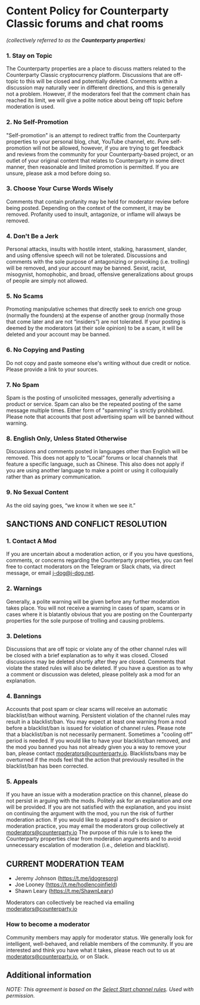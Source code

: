 Content Policy for Counterparty Classic forums and chat rooms
========================
_(collectively referred to as the **Counterparty properties**)_

### 1. Stay on Topic
The Counterparty properties are a place to discuss matters related to the Counterparty Classic cryptocurrency platform. Discussions that are off-topic to this will be closed and potentially deleted. Comments within a discussion may naturally veer in different directions, and this is generally not a problem. However, if the moderators feel that the comment chain has reached its limit, we will give a polite notice about being off topic before moderation is used.

### 2. No Self-Promotion
"Self-promotion" is an attempt to redirect traffic from the Counterparty properties to your personal blog, chat, YouTube channel, etc. Pure self-promotion will not be allowed, however, if you are trying to get feedback and reviews from the community for your Counterparty-based project, or an outlet of your original content that relates to Counterparty in some direct manner, then reasonable and limited promotion is permitted. If you are unsure, please ask a mod before doing so.

### 3. Choose Your Curse Words Wisely
Comments that contain profanity may be held for moderator review before being posted. Depending on the context of the comment, it may be removed. Profanity used to insult, antagonize, or inflame will always be removed.

### 4. Don't Be a Jerk
Personal attacks, insults with hostile intent, stalking, harassment, slander, and using offensive speech will not be tolerated. Discussions and comments with the sole purpose of antagonizing or provoking (i.e. trolling) will be removed, and your account may be banned. Sexist, racist, misogynist, homophobic, and broad, offensive generalizations about groups of people are simply not allowed.

### 5. No Scams
Promoting manipulative schemes that directly seek to enrich one group (normally the founders) at the expense of another group (normally those that come later and are not “insiders”) are not tolerated. If your posting is deemed by the moderators (at their sole opinion) to be a scam, it will be deleted and your account may be banned.

### 6. No Copying and Pasting
Do not copy and paste someone else's writing without due credit or notice. Please provide a link to your sources.

### 7. No Spam
Spam is the posting of unsolicited messages, generally advertising a product or service. Spam can also be the repeated posting of the same message multiple times. Either form of "spamming" is strictly prohibited. Please note that accounts that post advertising spam will be banned without warning.

### 8. English Only, Unless Stated Otherwise
Discussions and comments posted in languages other than English will be removed. This does not apply to “Local” forums or local channels that feature a specific language, such as Chinese. This also does not apply if you are using another language to make a point or using it colloquially rather than as primary communication.

### 9. No Sexual Content
As the old saying goes, “we know it when we see it.”

## SANCTIONS AND CONFLICT RESOLUTION

### 1. Contact A Mod
If you are uncertain about a moderation action, or if you you have questions, comments, or concerns regarding the Counterparty properties, you can feel free to contact moderators on the Telegram or Slack chats, via direct message, or email j-dog@j-dog.net. 

### 2. Warnings
Generally, a polite warning will be given before any further moderation takes place. You will not receive a warning in cases of spam, scams or in cases where it is blatantly obvious that you are posting on the Counterparty properties for the sole purpose of trolling and causing problems.

### 3. Deletions
Discussions that are off topic or violate any of the other channel rules will be closed with a brief explanation as to why it was closed. Closed discussions may be deleted shortly after they are closed. Comments that violate the stated rules will also be deleted. If you have a question as to why a comment or discussion was deleted, please politely ask a mod for an explanation.

### 4. Bannings
Accounts that post spam or clear scams will receive an automatic blacklist/ban without warning. Persistent violation of the channel rules may result in a blacklist/ban. You may expect at least one warning from a mod before a blacklist/ban is issued for violation of channel rules. Please note that a blacklist/ban is not necessarily permanent. Sometimes a "cooling off" period is needed. If you would like to have your blacklist/ban removed, and the mod you banned you has not already given you a way to remove your ban, please contact moderators@counterparty.io. Blacklists/bans may be overturned if the mods feel that the action that previously resulted in the blacklist/ban has been corrected.

### 5. Appeals
If you have an issue with a moderation practice on this channel, please do not persist in arguing with the mods. Politely ask for an explanation and one will be provided. If you are not satisfied with the explanation, and you insist on continuing the argument with the mod, you run the risk of further moderation action. If you would like to appeal a mod's decision or moderation practice, you may email the moderators group collectively at moderators@counterparty.io The purpose of this rule is to keep the Counterparty properties clear from moderation arguments and to avoid unnecessary escalation of moderation (i.e., deletion and blacklist). 

## CURRENT MODERATION TEAM

* Jeremy Johnson (https://t.me/jdogresorg)
* Joe Looney (https://t.me/hodlencoinfield)
* Shawn Leary (https://t.me/ShawnLeary)

Moderators can collectively be reached via emailing moderators@counterparty.io

### How to become a moderator

Community members may apply for moderator status. We generally look for intelligent, well-behaved, and reliable members of the community. If you are interested and think you have what it takes, please reach out to us at moderators@counterparty.io, or on Slack.

## Additional information

*NOTE: This agreement is based on the [Select Start channel rules](https://disqus.com/home/channel/selectstart/discussion/channel-selectstart/achievement_unlocked_select_start_channel_rules/). Used with permission.*
